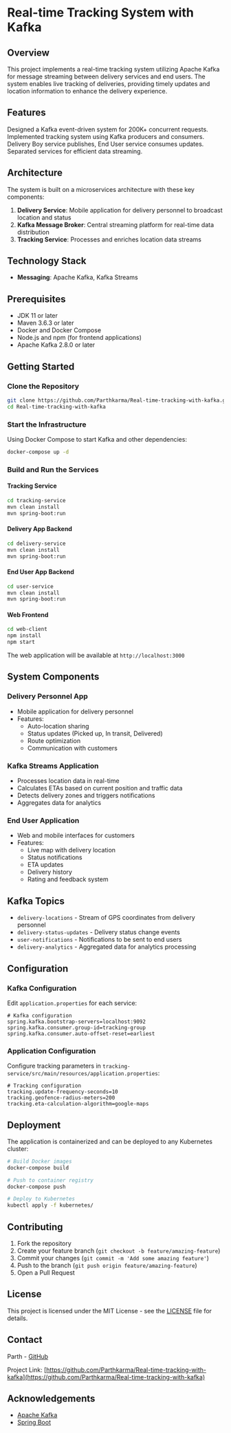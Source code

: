 # Real-time Tracking System with Kafka



## Overview

This project implements a real-time tracking system utilizing Apache Kafka for message streaming between delivery services and end users. The system enables live tracking of deliveries, providing timely updates and location information to enhance the delivery experience.

## Features
 Designed a Kafka event-driven system for 200K+ concurrent requests.
 Implemented tracking system using Kafka producers and consumers.
 Delivery Boy service publishes, End User service consumes updates.
 Separated services for efficient data streaming.
## Architecture

The system is built on a microservices architecture with these key components:

1. **Delivery Service**: Mobile application for delivery personnel to broadcast location and status
2. **Kafka Message Broker**: Central streaming platform for real-time data distribution
3. **Tracking Service**: Processes and enriches location data streams


## Technology Stack

- **Messaging**: Apache Kafka, Kafka Streams


## Prerequisites

- JDK 11 or later
- Maven 3.6.3 or later
- Docker and Docker Compose
- Node.js and npm (for frontend applications)
- Apache Kafka 2.8.0 or later

## Getting Started

### Clone the Repository

```bash
git clone https://github.com/Parthkarma/Real-time-tracking-with-kafka.git
cd Real-time-tracking-with-kafka
```

### Start the Infrastructure

Using Docker Compose to start Kafka and other dependencies:

```bash
docker-compose up -d
```

### Build and Run the Services

#### Tracking Service

```bash
cd tracking-service
mvn clean install
mvn spring-boot:run
```

#### Delivery App Backend

```bash
cd delivery-service
mvn clean install
mvn spring-boot:run
```

#### End User App Backend

```bash
cd user-service
mvn clean install
mvn spring-boot:run
```

#### Web Frontend

```bash
cd web-client
npm install
npm start
```

The web application will be available at `http://localhost:3000`

## System Components

### Delivery Personnel App

- Mobile application for delivery personnel
- Features:
  - Auto-location sharing
  - Status updates (Picked up, In transit, Delivered)
  - Route optimization
  - Communication with customers

### Kafka Streams Application

- Processes location data in real-time
- Calculates ETAs based on current position and traffic data
- Detects delivery zones and triggers notifications
- Aggregates data for analytics

### End User Application

- Web and mobile interfaces for customers
- Features:
  - Live map with delivery location
  - Status notifications
  - ETA updates
  - Delivery history
  - Rating and feedback system


## Kafka Topics

- `delivery-locations` - Stream of GPS coordinates from delivery personnel
- `delivery-status-updates` - Delivery status change events
- `user-notifications` - Notifications to be sent to end users
- `delivery-analytics` - Aggregated data for analytics processing

## Configuration

### Kafka Configuration

Edit `application.properties` for each service:

```properties
# Kafka configuration
spring.kafka.bootstrap-servers=localhost:9092
spring.kafka.consumer.group-id=tracking-group
spring.kafka.consumer.auto-offset-reset=earliest
```

### Application Configuration

Configure tracking parameters in `tracking-service/src/main/resources/application.properties`:

```properties
# Tracking configuration
tracking.update-frequency-seconds=10
tracking.geofence-radius-meters=200
tracking.eta-calculation-algorithm=google-maps
```

## Deployment

The application is containerized and can be deployed to any Kubernetes cluster:

```bash
# Build Docker images
docker-compose build

# Push to container registry
docker-compose push

# Deploy to Kubernetes
kubectl apply -f kubernetes/
```


## Contributing

1. Fork the repository
2. Create your feature branch (`git checkout -b feature/amazing-feature`)
3. Commit your changes (`git commit -m 'Add some amazing feature'`)
4. Push to the branch (`git push origin feature/amazing-feature`)
5. Open a Pull Request

## License

This project is licensed under the MIT License - see the [LICENSE](LICENSE) file for details.

## Contact

Parth - [GitHub](https://github.com/Parthkarma)

Project Link: [https://github.com/Parthkarma/Real-time-tracking-with-kafka](https://github.com/Parthkarma/Real-time-tracking-with-kafka)

## Acknowledgements

- [Apache Kafka](https://kafka.apache.org/)
- [Spring Boot](https://spring.io/projects/spring-boot)
